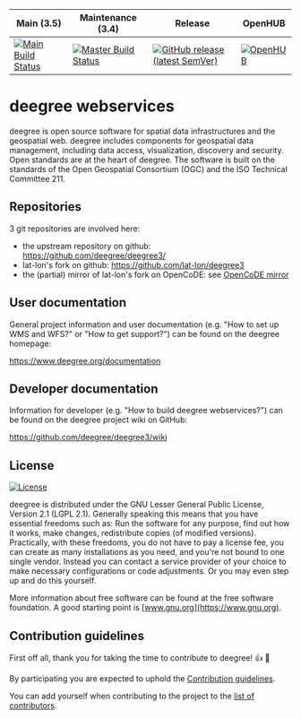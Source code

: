 | Main (3.5)                                                                                                                                                                  | Maintenance (3.4) | Release   | OpenHUB       |
|-----------------------------------------------------------------------------------------------------------------------------------------------------------------------------| ----------------- | --------- | ------------- |
| [![Main Build Status](https://buildserver.deegree.org/buildStatus/icon?job=deegree-3.5-release-pipeline)](https://buildserver.deegree.org/job/deegree-3.5-release-pipeline) | [![Master Build Status](https://buildserver.deegree.org/buildStatus/icon?job=deegree-3.4%2Fdeegree-3.4-release-pipeline)](https://buildserver.deegree.org/view/All/job/deegree-3.4/job/deegree-3.4-release-pipeline) | [![GitHub release (latest SemVer)](https://img.shields.io/github/v/release/deegree/deegree3?sort=semver)](https://github.com/deegree/deegree3/releases/latest) | [![OpenHUB](https://www.openhub.net/p/deegree3/widgets/project_thin_badge.gif)](https://www.openhub.net/p/deegree3) |
# deegree webservices
deegree is open source software for spatial data infrastructures and the geospatial web. deegree includes components for geospatial data management, including data access, visualization, discovery and security. Open standards are at the heart of deegree. The software is built on the standards of the Open Geospatial Consortium (OGC) and the ISO Technical Committee 211.

## Repositories

3 git repositories are involved here:
- the upstream repository on github: https://github.com/deegree/deegree3/
- lat-lon's fork on github: https://github.com/lat-lon/deegree3
- the (partial) mirror of lat-lon's fork on OpenCoDE: see [OpenCoDE mirror](opencode.md)

## User documentation
General project information and user documentation (e.g. "How to set up WMS and WFS?" or "How to get support?") can be found on the deegree homepage:

https://www.deegree.org/documentation

## Developer documentation
Information for developer (e.g. "How to build deegree webservices?") can be found on the deegree project wiki on GitHub:

https://github.com/deegree/deegree3/wiki

## License

[![License](https://img.shields.io/badge/License-LGPL%20v2.1-blue.svg)](https://www.gnu.org/licenses/lgpl-2.1)

deegree is distributed under the GNU Lesser General Public License, Version 2.1 (LGPL 2.1). Generally speaking this means that you have essential freedoms such as: Run the software for any purpose, find out how it works, make changes, redistribute copies (of modified versions). Practically, with these freedoms, you do not have to pay a license fee, you can create as many installations as you need, and you're not bound to one single vendor. Instead you can contact a service provider of your choice to make necessary configurations or code adjustments. Or you may even step up and do this yourself.

More information about free software can be found at the free software foundation. A good starting point is [www.gnu.org](https://www.gnu.org).

## Contribution guidelines

First off all, thank you for taking the time to contribute to deegree! :+1: :tada:

By participating you are expected to uphold the [Contribution guidelines](CONTRIB.md).

You can add yourself when contributing to the project to the [list of contributors](CONTRIBUTORS.md).
